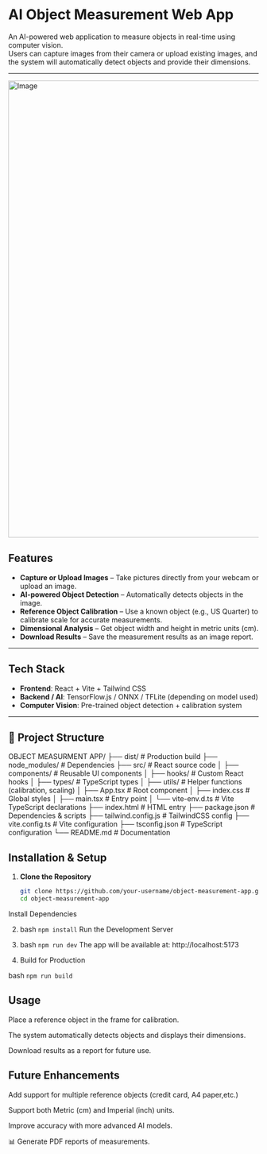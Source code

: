 # AI Object Measurement Web App

An AI-powered web application to measure objects in real-time using computer vision.  
Users can capture images from their camera or upload existing images, and the system will automatically detect objects and provide their dimensions.

---
<img width="1735" height="920" alt="Image" src="https://github.com/user-attachments/assets/e0021b99-8316-4f44-abd0-f43437c60568" />

## Features
- **Capture or Upload Images** – Take pictures directly from your webcam or upload an image.
- **AI-powered Object Detection** – Automatically detects objects in the image.
- **Reference Object Calibration** – Use a known object (e.g., US Quarter) to calibrate scale for accurate measurements.
- **Dimensional Analysis** – Get object width and height in metric units (cm).
- **Download Results** – Save the measurement results as an image report.

---

## Tech Stack
- **Frontend**: React + Vite + Tailwind CSS  
- **Backend / AI**: TensorFlow.js / ONNX / TFLite (depending on model used)  
- **Computer Vision**: Pre-trained object detection + calibration system  

---

## 📂 Project Structure
OBJECT MEASURMENT APP/
├── dist/ # Production build
├── node_modules/ # Dependencies
├── src/ # React source code
│ ├── components/ # Reusable UI components
│ ├── hooks/ # Custom React hooks
│ ├── types/ # TypeScript types
│ ├── utils/ # Helper functions (calibration, scaling)
│ ├── App.tsx # Root component
│ ├── index.css # Global styles
│ ├── main.tsx # Entry point
│ └── vite-env.d.ts # Vite TypeScript declarations
├── index.html # HTML entry
├── package.json # Dependencies & scripts
├── tailwind.config.js # TailwindCSS config
├── vite.config.ts # Vite configuration
├── tsconfig.json # TypeScript configuration
└── README.md # Documentation

## Installation & Setup

1. **Clone the Repository**
   ```bash
   git clone https://github.com/your-username/object-measurement-app.git
   cd object-measurement-app
Install Dependencies


2. bash
```npm install```
Run the Development Server

3. bash
```npm run dev```
The app will be available at: http://localhost:5173

4. Build for Production

bash
```npm run build```

## Usage
Place a reference object in the frame for calibration.

The system automatically detects objects and displays their dimensions.

Download results as a report for future use.

## Future Enhancements
Add support for multiple reference objects (credit card, A4 paper,etc.)

Support both Metric (cm) and Imperial (inch) units.

Improve accuracy with more advanced AI models.

📊 Generate PDF reports of measurements.


